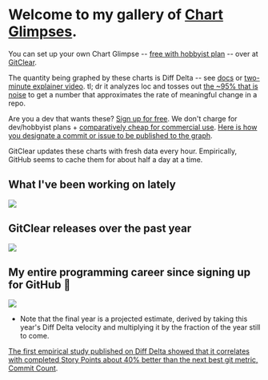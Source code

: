 # Welcome to my gallery of [Chart Glimpses](https://www.gitclear.com/help/share_progress_status_update_via_chart_glimpse_overview). 

You can set up your own Chart Glimpse -- [free with hobbyist plan](https://www.gitclear.com/pricing) -- over at [GitClear](https://www.gitclear.com).  

The quantity being graphed by these charts is Diff Delta -- see [docs](https://www.gitclear.com/diff_delta_factors) or [two-minute explainer video](https://www.youtube.com/watch?v=uW4n3AfEdhI&t=95s). tl; dr it analyzes loc and tosses out [the ~95% that is noise](https://www.gitclear.com/lines_of_code_stats) to get a number that approximates the rate of meaningful change in a repo.

Are you a dev that wants these? [Sign up for free](https://www.gitclear.com/pricing). We don't charge for dev/hobbyist plans + [comparatively cheap for commercial use](https://www.gitclear.com/developer_analytics_pricing_comparison). [Here is how you designate a commit or issue to be published to the graph](https://www.gitclear.com/help/publish_work_via_chart_glimpse).

GitClear updates these charts with fresh data every hour. Empirically, GitHub seems to cache them for about half a day at a time.

## What I've been working on lately
<a href='https://www.gitclear.com' target='_blank'><img src='https://www.gitclear.com/chart_glimpses/b02dd34c-b375-42b5-a1c0-bbfaac42917b.png' /></a>

## GitClear releases over the past year
<a href='https://www.gitclear.com' target='_blank'><img src='https://www.gitclear.com/chart_glimpses/547b696c-4872-4b2c-90b7-c1e5079ac533.png' /></a>

## My entire programming career since signing up for GitHub 🐙
<a href='https://www.gitclear.com' target='_blank'><img src='https://www.gitclear.com/chart_glimpses/46448a31-5a86-4785-8ec8-3457d925905c.png' /></a>
* Note that the final year is a projected estimate, derived by taking this year's Diff Delta velocity and multiplying it by the fraction of the year still to come.

[The first empirical study published on Diff Delta showed that it correlates with completed Story Points about 40% better than the next best git metric, Commit Count](https://www.gitclear.com/blog/research_suggests_diff_delta_has_higher_correlation_with_software_effort_than_other_git_metrics).
